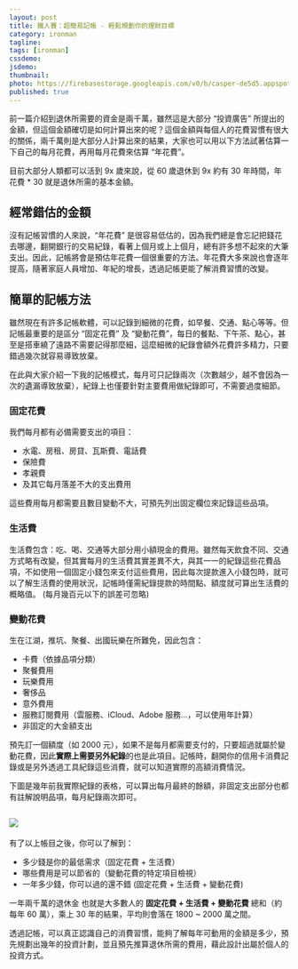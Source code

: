 ```yaml
---
layout: post
title: 鐵人賽：超簡易記帳 - 輕鬆規劃你的理財目標
category: ironman
tagline:
tags: [ironman]
cssdemo:
jsdemo:
thumbnail:
photo: https://firebasestorage.googleapis.com/v0/b/casper-de5d5.appspot.com/o/images%2Fblog%2F201909%2Firon10.png?alt=media&token=38d54af6-ffc8-4549-9329-22cb728aafd8
published: true
---
```


前一篇介紹到退休所需要的資金是兩千萬，雖然這是大部分 “投資廣告” 所提出的金額，但這個金額確切是如何計算出來的呢？這個金額與每個人的花費習慣有很大的關係，兩千萬則是大部分人計算出來的結果，大家也可以用以下方法試著估算一下自己的每月花費，再用每月花費來估算 “年花費”。

目前大部分人類都可以活到 9x 歲來說，從 60 歲退休到 9x 約有 30 年時間，年花費 * 30 就是退休所需的基本金額。

## 經常錯估的金額

沒有記帳習慣的人來說，“年花費” 是很容易低估的，因為我們總是會忘記把錢花去哪邊，翻開銀行的交易紀錄，看著上個月或上上個月，總有許多想不起來的大筆支出。因此，記帳將會是預估年花費一個很重要的方法。年花費大多來說也會逐年提高，隨著家庭人員增加、年紀的增長，透過記帳更能了解消費習慣的改變。

## 簡單的記帳方法

雖然現在有許多記帳軟體，可以記錄到細微的花費，如早餐、交通、點心等等。但記帳最重要的是區分 “固定花費” 及 “變動花費”，每日的餐點、下午茶、點心，甚至是搭車繞了遠路不需要記得那麼細，這麼細微的紀錄會額外花費許多精力，只要錯過幾次就容易導致放棄。

在此與大家介紹一下我的記帳模式，每月可只記錄兩次（次數越少，越不會因為一次的遺漏導致放棄），紀錄上也僅要針對主要費用做紀錄即可，不需要過度細節。

### 固定花費

我們每月都有必備需要支出的項目：

- 水電、房租、房貸、瓦斯費、電話費
- 保險費
- 孝親費
- 及其它每月落差不大的支出費用

這些費用每月都需要且數目變動不大，可預先列出固定欄位來記錄這些品項。

### 生活費

生活費包含：吃、喝、交通等大部分用小額現金的費用。雖然每天飲食不同、交通方式略有改變，但其實每月的生活費其實差異不大，與其一一的紀錄這些花費品項，不如使用一個固定小錢包來支付這些費用，因此每次提款進入小錢包時，就可以了解生活費的使用狀況，記帳時僅需紀錄提款的時間點、額度就可算出生活費的概略值。
(每月幾百元以下的誤差可忽略)

### 變動花費

生在江湖，推坑、聚餐、出國玩樂在所難免，因此包含：

- 卡費（依據品項分類）
- 聚餐費用
- 玩樂費用
- 奢侈品
- 意外費用
- 服務訂閱費用（雲服務、iCloud、Adobe 服務...，可以使用年計算）
- 非固定的大金額支出

預先訂一個額度（如 2000 元），如果不是每月都需要支付的，只要超過就屬於變動花費，因此**實際上需要另外紀錄**的也是此項目。記帳時，翻開你的信用卡消費記錄或是另外透過工具紀錄這些消費，就可以知道實際的高額消費情況。

下圖是幾年前我實際紀錄的表格，可以算出每月最終的餘額，非固定支出部分也都有註解說明品項，每月紀錄兩次即可。

![](https://firebasestorage.googleapis.com/v0/b/casper-de5d5.appspot.com/o/images%2Fblog%2F201909%2F%E8%B2%BC%E4%B8%8A%E7%9A%84%E5%BD%B1%E5%83%8F_2019_9_25_%E4%B8%8B%E5%8D%883_46.png?alt=media&token=61394029-6b9e-45df-8b60-a889f8bc19e6)
---

有了以上帳目之後，你可以了解到：

- 多少錢是你的最低需求（固定花費 + 生活費）
- 哪些費用是可以節省的（變動花費的特定項目檢視）
- 一年多少錢，你可以過的還不錯 (固定花費 + 生活費 + 變動花費)

一年兩千萬的退休金
也就是大多數人的 **固定花費 + 生活費 + 變動花費** 總和（約每年 60 萬），乘上 30 年的結果，平均則會落在 1800 ~ 2000 萬之間。

透過記帳，可以真正認識自己的消費習慣，能夠了解每年可動用的金額是多少，預先規劃出幾年的投資計劃，並且預先推算退休所需的費用，藉此設計出屬於個人的投資方式。
